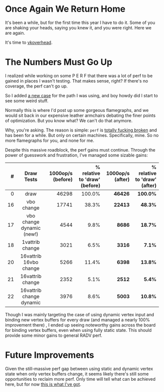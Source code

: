 # Once Again We Return Home

It's been a while, but for the first time this year I have to do it. Some of you are shaking your heads, saying you knew it, and you were right. Here we are again.

It's time to [vkoverhead](https://github.com/zmike/vkoverhead).

# The Numbers Must Go Up
I realized while working on some P E R F that there was a lot of perf to be gained in places I wasn't testing. That makes sense, right? If there's no coverage, the perf can't go up.

So I added [a new case](https://github.com/zmike/vkoverhead/commit/87dde5915528a93e6133d48a12be2dfd2dcaa9bc) for the path I was using, and boy howdy did I start to see some weird stuff.

Normally this is where I'd post up some gorgeous flamegraphs, and we would sit back in our expensive leather armchairs debating the finer points of optimization. But you know what? We can't do that anymore.

Why, you're asking. The reason is simple: `perf` is [totally fucking broken](https://bugzilla.kernel.org/show_bug.cgi?id=219732) and has been for a while. But only on certain machines. Specifically, mine. So no more flamegraphs for you, and none for me.

Despite this massive roadblock, the perf gains must continue. Through the power of guesswork and frustration, I've managed some sizable gains:

|   # | Draw Tests                                          | 1000op/s (before) | % relative to 'draw' (before) | 1000op/s (after) | % relative to 'draw' (after) |
| --: | :---------------------------------------------------: | -------: | -----: | -------: | -----: |
|   0 | draw                                                |    46298 | 100.0% |    **46426** | **100.0%** |
|  16 | vbo change                                     |    17741 |  38.3% |    **22413** |  **48.3%** |
|  17 | vbo change dynamic (new!)                             |     4544 |   9.8% |     **8686** |  **18.7%** |
|  18 | 1vattrib change                                |     3021 |   6.5% |     **3316** |   **7.1%** |
|  20 | 16vattrib 16vbo change                         |     5266 |  11.4% |     **6398** |  **13.8%** |
|  21 | 16vattrib change                               |     2352 |   5.1% |     **2512** |   **5.4%** |
|  22 | 16vattrib change dynamic                       |     3976 |   8.6% |     **5003** |  **10.8%** |

Though I was mainly targeting the case of using dynamic vertex input and binding new vertex buffers for every draw (and managed a nearly 100% improvement there) , I ended up seeing noteworthy gains across the board for binding vertex buffers, even when using fully static state. This should provide some minor gains to general RADV perf.

# Future Improvements
Given the still-massive perf gap between using static and dynamic vertex state when only vertex buffers change, it seems likely there's still some opportunities to reclaim more perf. Only time will tell what can be achieved here, but for now [this is what I've got](https://gitlab.freedesktop.org/mesa/mesa/-/merge_requests/33806).